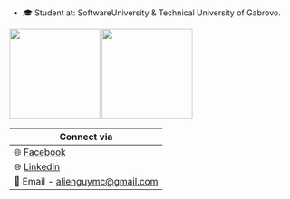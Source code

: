 - 🎓 Student at: SoftwareUniversity & Technical University of Gabrovo.

<div>
  <img height="160" align="left" src="https://github-readme-stats.vercel.app/api?username=georgidelchev&count_private=true&true&hide=issues&show_icons=true" />
  <img height="160" src="https://github-readme-stats.vercel.app/api/top-langs/?username=georgidelchev&layout=compact" />
</div>

| Connect via |
| ------ |
| 🌐 [Facebook](https://www.facebook.com/georgi.d99/)|  
| 🌐 [LinkedIn](https://www.linkedin.com/in/delchevgeorgi/)|
| 📧 Email - alienguymc@gmail.com|

